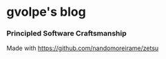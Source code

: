 # gvolpe's blog

### Principled Software Craftsmanship

Made with https://github.com/nandomoreirame/zetsu
